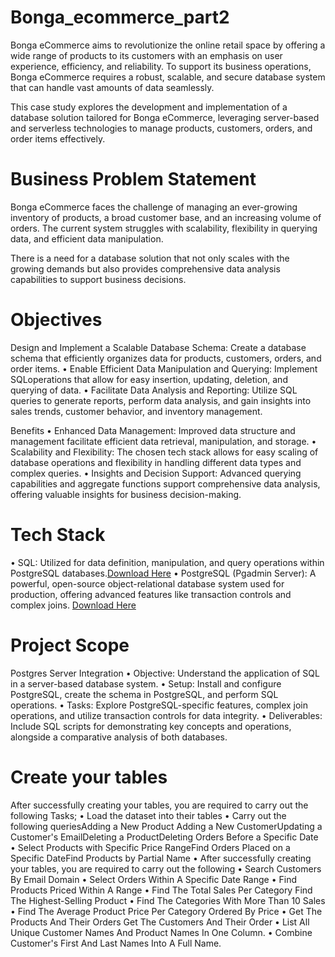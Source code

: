 # Bonga_ecommerce_part2
Bonga eCommerce aims to revolutionize the online retail space by offering a wide range of products to its customers with an emphasis on user experience, efficiency, and reliability. To support its business operations, Bonga eCommerce requires a robust, scalable, and secure database system that can handle vast amounts of data seamlessly.

This case study explores the development and implementation of a database solution tailored for Bonga eCommerce, leveraging server-based  and serverless technologies to manage products, customers, orders, and order items effectively.

# Business Problem Statement
Bonga eCommerce faces the challenge of managing an ever-growing inventory of products, a broad customer base, and an increasing volume of orders. The current system struggles with scalability, flexibility in querying data, and efficient data manipulation.

There is a need for a database solution that not only scales with the growing demands but also provides comprehensive data analysis capabilities to support business decisions.

# Objectives
Design and Implement a Scalable Database Schema: Create a database schema that efficiently organizes data for products, customers, orders, and order items. 
• ﻿﻿Enable Efficient Data Manipulation and Querying: Implement SQLoperations that allow for easy insertion, updating, deletion, and querying of data. 
• ﻿﻿Facilitate Data Analysis and Reporting: Utilize SQL queries to generate reports, perform data analysis, and gain insights into sales trends, customer behavior, and 
 inventory management.

Benefits
• Enhanced Data Management: Improved data structure and management facilitate efficient data retrieval, manipulation, and storage. 
• ﻿﻿Scalability and Flexibility: The chosen tech stack allows for easy scaling of database operations and flexibility in handling different data types and complex queries.
• ﻿﻿Insights and Decision Support: Advanced querying capabilities and aggregate functions support comprehensive data analysis, offering valuable insights for business 
  decision-making.

# Tech Stack
• SQL: Utilized for data definition, manipulation, and query operations within PostgreSQL databases.[Download Here](#https://www.bing.com/ck/a?!&&p=f380492afadd058b9d30a625de00427df81ddf21d3e25a4f1343832f9b250ca3JmltdHM9MTczMzI3MDQwMA&ptn=3&ver=2&hsh=4&fclid=0b9dc488-4ce9-6c0d-0e25-d03e4d506de9&psq=sqlite&u=a1aHR0cHM6Ly9zcWxpdGUub3JnL2Rvd25sb2FkLmh0bWw&ntb=1)
• PostgreSQL (Pgadmin Server): A powerful, open-source object-relational database system used for production, offering advanced features like transaction controls and 
  complex joins. [Download Here](https://www.bing.com/ck/a?!&&p=c17c2db78d764c7a86dd985db12e48d33032223e4da25942283493a2638c05f6JmltdHM9MTczMzI3MDQwMA&ptn=3&ver=2&hsh=4&fclid=0b9dc488-4ce9-6c0d-0e25-d03e4d506de9&psq=postgresql&u=a1aHR0cHM6Ly93d3cucG9zdGdyZXNxbC5vcmcvZG93bmxvYWQv&ntb=1)

# Project Scope
Postgres Server Integration
• ﻿﻿Objective: Understand the application of SQL in a server-based database system.
• ﻿﻿Setup: Install and configure PostgreSQL, create the schema in PostgreSQL, and perform SQL operations.
• ﻿﻿Tasks: Explore PostgreSQL-specific features, complex join operations, and utilize transaction controls for data integrity.
• ﻿﻿Deliverables: Include SQL scripts for demonstrating key concepts and operations, alongside a comparative analysis of both databases.

# Create your tables
After successfully creating your tables, you are required to carry out the following Tasks; 
• ﻿﻿Load the dataset into their tables
• ﻿﻿Carry out the following queriesAdding a New Product Adding a New CustomerUpdating a Customer's EmailDeleting a ProductDeleting Orders Before a Specific Date 
• Select Products with Specific Price RangeFind Orders Placed on a Specific DateFind Products by Partial Name
• After successfully creating your tables, you are required to carry out the following 
• Search Customers By Email Domain 
• Select Orders Within A Specific Date Range 
• Find Products Priced Within A Range
• Find The Total Sales Per Category Find The Highest-Selling Product
• Find The Categories With More Than 10 Sales
• Find The Average Product Price Per Category Ordered By Price
• Get The Products And Their Orders Get The Customers And Their Order 
• List All Unique Customer Names And Product Names In One Column. 
• Combine Customer's First And Last Names Into A Full Name.
